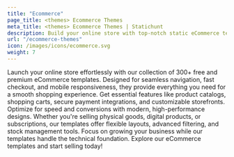 ```yaml
---
title: "Ecommerce"
page_title: <themes> Ecommerce Themes
meta_title: <themes> Ecommerce Themes | Statichunt
description: Build your online store with top-notch static eCommerce templates. Optimized for speed, SEO, and seamless shopping experiences.
url: "/ecommerce-themes"
icon: /images/icons/ecommerce.svg
weight: 7
---
```


Launch your online store effortlessly with our collection of 300+ free and premium eCommerce templates. Designed for seamless navigation, fast checkout, and mobile responsiveness, they provide everything you need for a smooth shopping experience. Get essential features like product catalogs, shopping carts, secure payment integrations, and customizable storefronts. Optimize for speed and conversions with modern, high-performance designs. Whether you're selling physical goods, digital products, or subscriptions, our templates offer flexible layouts, advanced filtering, and stock management tools. Focus on growing your business while our templates handle the technical foundation. Explore our eCommerce templates and start selling today!
